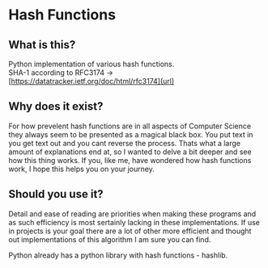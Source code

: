 # Hash Functions

## What is this?
Python implementation of various hash functions.\
SHA-1 according to RFC3174 -> [https://datatracker.ietf.org/doc/html/rfc3174](url)

## Why does it exist?
For how prevelent hash functions are in all aspects of Computer Science they always seem to be presented as a magical black box.
You put text in you get text out and you cant reverse the process. Thats what a large amount of explanations end at, so I wanted to delve a bit deeper and see how this thing works. If you, like me, have wondered how hash functions work, I hope this helps you on your journey.

## Should you use it?
Detail and ease of reading are priorities when making these programs and as such efficiency is most sertainly lacking in these implementations.
If use in projects is your goal there are a lot of other more efficient and thought out implementations of this algorithm I am sure you can find.

Python already has a python library with hash functions - hashlib.
